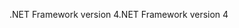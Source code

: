 <span data-ttu-id="9738b-101">.NET Framework version 4</span><span class="sxs-lookup"><span data-stu-id="9738b-101">.NET Framework version 4</span></span>